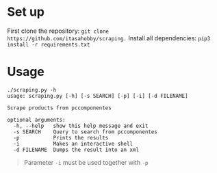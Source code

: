 # Set up
First clone the repository:
`git clone https://github.com/itasahobby/scraping.`
Install all dependencies:
`pip3 install -r requirements.txt`

# Usage
```
./scraping.py -h         
usage: scraping.py [-h] [-s SEARCH] [-p] [-i] [-d FILENAME]

Scrape products from pccomponentes

optional arguments:
  -h, --help   show this help message and exit
  -s SEARCH    Query to search from pccomponentes
  -p           Prints the results
  -i           Makes an interactive shell
  -d FILENAME  Dumps the result into an xml
```

> Parameter `-i` must be used together with `-p` 